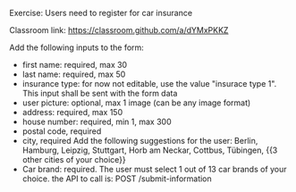 Exercise: Users need to register for car insurance

Classroom link: https://classroom.github.com/a/dYMxPKKZ

Add the following inputs to the form:
- first name: required, max 30
- last name: required, max 50
- insurance type: for now not editable, use the value "insurace type 1". This input shall be sent with the form data
- user picture: optional, max 1 image (can be any image format)
- address: required, max 150
- house number: required, min 1, max 300
- postal code, required
- city, required
Add the following suggestions for the user: Berlin, Hamburg, Leipzig, Stuttgart, Horb am Neckar, Cottbus, Tübingen, {{3 other cities of your choice}}
- Car brand: required.
The user must select 1 out of 13 car brands of your choice.
the API to call is: POST /submit-information